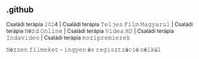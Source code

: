 ## .github

Családi terápia 𝟸𝟶𝟸4 | Családi terápia 𝚃𝚎𝚕𝚓𝚎𝚜 𝙵𝚒𝚕𝚖 𝙼𝚊𝚐𝚢𝚊𝚛𝚞𝚕 | Családi terápia 𝙽é𝚣𝚍 𝙾𝚗𝚕𝚒𝚗𝚎 | Családi terápia 𝚅𝚒𝚍𝚎𝚊 𝙷𝙳 | Családi terápia 𝙸𝚗𝚍𝚊𝚟𝚒𝚍𝚎𝚘 | Családi terápia 𝚖𝚘𝚣𝚒𝚙𝚛𝚎𝚖𝚒𝚎𝚛𝚎𝚔

𝙽é𝚣𝚣𝚎𝚗 𝚏𝚒𝚕𝚖𝚎𝚔𝚎𝚝 - 𝚒𝚗𝚐𝚢𝚎𝚗 é𝚜 𝚛𝚎𝚐𝚒𝚜𝚣𝚝𝚛á𝚌𝚒ó 𝚗é𝚕𝚔ü𝚕
